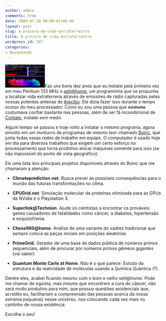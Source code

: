 ```yaml
---
author: admin
comments: true
date: 2009-07-20 09:00:01+00:00
layout: post
slug: a-procura-de-vida-extraterrestre
title: À procura de vida extraterrestre
wordpress_id: 787
categories:
- Devaneando
---
```


[![Seti@Home](/images/setiathome.thumbnail.png)](/images/setiathome.png)Faz uns bons dez anos que eu instalei pela primeira vez em meu Pentium 133 MHz o [seti@home](http://setiathome.ssl.berkeley.edu/), um programinha que se propunha a localizar vida extraterrena através de emissões de rádio capturadas pelas nossas potentes antenas de [Arecibo](http://en.wikipedia.org/wiki/Arecibo_Observatory). Ele dizia fazer isso durante o tempo ocioso do meu processador. Como eu sou uma pessoa que <strike>costuma</strike> costumava confiar bastante nas pessoas, além de ser fã incondicional de [Contato](http://www.imdb.com/title/tt0118884/), instalei sem medo.

Algum tempo se passou e hoje volto a instalar o mesmo programa, agora envolto em um invólucro de programas de mesmo teor chamado [Boinc](http://boinc.berkeley.edu/), que junta todas essas redes de trabalho em equipe. O computador é usado hoje em dia para diversos trabalhos que exigem um certo esforço no processamento que torna proibitivo alocar máquinas somente para isso (se não impossível do ponto de vista geográfico).



Eis uma lista dos principais projetos disponíveis através do Boinc que me chamaram a atenção:



	
  * **Climateprediction.net**. Busca prever as possíveis consequências para o mundo das futuras transformações no clima.

	
  * **CPUGrid.net**. Simulação molecular de proteínas otimizada para as GPUs da NVidia e o Playstation 3.

	
  * **Superlink@Technion**. Ajude os cientistas a encontrar os prováveis genes causadores de fatalidades como câncer, a diabetes, hipertensão e esquizofrenia.

	
  * **Chess960@home**. Análise de uma variante do xadrez tradicional que sempre coloca as peças iniciais em posições aleatórias.

	
  * **PrimeGrid**. Gerador de uma base de dados pública de números primos sequenciais, além de procurar por números primos gêmeos gigantes (vai saber).

	
  * **Quantum Monte Carlo at Home.** Não é o que parece: Estudo da estrutura e da reatividade de moléculas usando a Química Quântica (?).


Dentre eles, acabei ficando mesmo com o bom e velho seti@home. Pode me chamar de egoísta, mas mesmo que encontrem a cura do câncer, não será muito produtivo para mim, que possuo questões existenciais que, acredito eu, facilitariam a compreensão das pessoas acerca da nossa extrema pequenez nesse universo, nos colocando cada vez mais no cantinho de nossa existência.

Escolha o seu!
